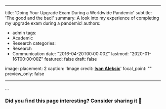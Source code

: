 
---
title: 'Doing Your Upgrade Exam During a Worldwide Pandemic'
subtitle: 'The good and the bad!'
summary: A look into my experience of completing my upgrade exam during a pandemic!
authors:
- admin
tags:
- Academic
- Research
categories:
- Research
- Communication
date: "2016-04-20T00:00:00Z"
lastmod: "2020-01-16T00:00:00Z"
featured: false
draft: false


image:
  placement: 2
  caption: 'Image credit: [**Ivan Aleksic**](https://unsplash.com/@ivalex)'
  focal_point: ""
  preview_only: false
  
---

...



### Did you find this page interesting? Consider sharing it 🙌
